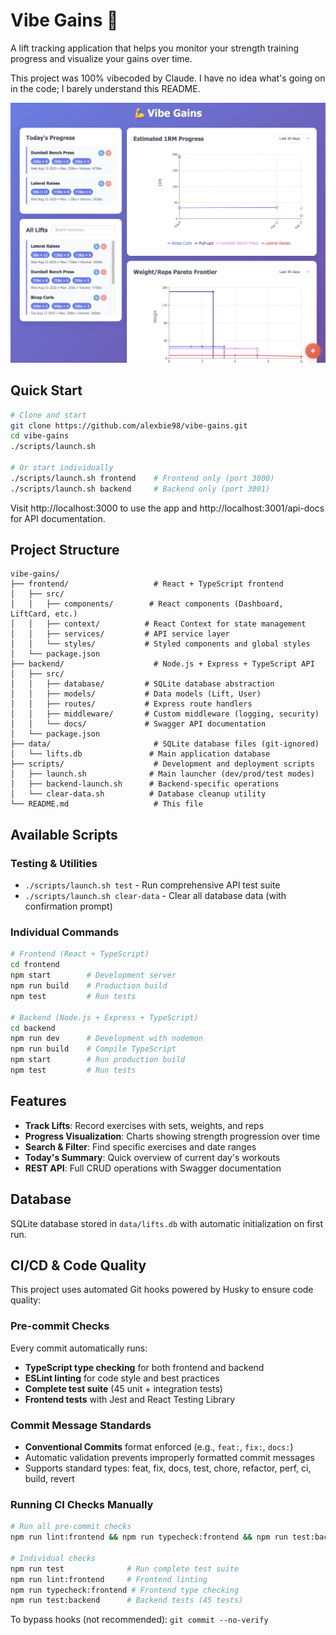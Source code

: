 # Vibe Gains 💪

A lift tracking application that helps you monitor your strength training progress and visualize your gains over time. 

This project was 100% vibecoded by Claude. I have no idea what's going on in the code; I barely understand this README.

![Vibe Gains Screenshot](./screenshot.png)

## Quick Start

```bash
# Clone and start
git clone https://github.com/alexbie98/vibe-gains.git
cd vibe-gains
./scripts/launch.sh

# Or start individually
./scripts/launch.sh frontend    # Frontend only (port 3000)
./scripts/launch.sh backend     # Backend only (port 3001)
```

Visit http://localhost:3000 to use the app and http://localhost:3001/api-docs for API documentation.

## Project Structure

```
vibe-gains/
├── frontend/                   # React + TypeScript frontend
│   ├── src/
│   │   ├── components/        # React components (Dashboard, LiftCard, etc.)
│   │   ├── context/          # React Context for state management
│   │   ├── services/         # API service layer
│   │   └── styles/           # Styled components and global styles
│   └── package.json
├── backend/                    # Node.js + Express + TypeScript API
│   ├── src/
│   │   ├── database/         # SQLite database abstraction
│   │   ├── models/           # Data models (Lift, User)
│   │   ├── routes/           # Express route handlers
│   │   ├── middleware/       # Custom middleware (logging, security)
│   │   └── docs/             # Swagger API documentation
│   └── package.json
├── data/                       # SQLite database files (git-ignored)
│   └── lifts.db               # Main application database
├── scripts/                    # Development and deployment scripts
│   ├── launch.sh              # Main launcher (dev/prod/test modes)
│   ├── backend-launch.sh      # Backend-specific operations
│   └── clear-data.sh          # Database cleanup utility
└── README.md                   # This file
```

## Available Scripts

### Testing & Utilities
- `./scripts/launch.sh test` - Run comprehensive API test suite
- `./scripts/launch.sh clear-data` - Clear all database data (with confirmation prompt)

### Individual Commands
```bash
# Frontend (React + TypeScript)
cd frontend
npm start        # Development server
npm run build    # Production build
npm test         # Run tests

# Backend (Node.js + Express + TypeScript)
cd backend
npm run dev      # Development with nodemon
npm run build    # Compile TypeScript
npm start        # Run production build
npm test         # Run tests
```

## Features

- **Track Lifts**: Record exercises with sets, weights, and reps
- **Progress Visualization**: Charts showing strength progression over time
- **Search & Filter**: Find specific exercises and date ranges
- **Today's Summary**: Quick overview of current day's workouts
- **REST API**: Full CRUD operations with Swagger documentation

## Database

SQLite database stored in `data/lifts.db` with automatic initialization on first run.

## CI/CD & Code Quality

This project uses automated Git hooks powered by Husky to ensure code quality:

### Pre-commit Checks
Every commit automatically runs:
- **TypeScript type checking** for both frontend and backend
- **ESLint linting** for code style and best practices  
- **Complete test suite** (45 unit + integration tests)
- **Frontend tests** with Jest and React Testing Library

### Commit Message Standards
- **Conventional Commits** format enforced (e.g., `feat:`, `fix:`, `docs:`)
- Automatic validation prevents improperly formatted commit messages
- Supports standard types: feat, fix, docs, test, chore, refactor, perf, ci, build, revert

### Running CI Checks Manually
```bash
# Run all pre-commit checks
npm run lint:frontend && npm run typecheck:frontend && npm run test:backend

# Individual checks
npm run test              # Run complete test suite
npm run lint:frontend     # Frontend linting
npm run typecheck:frontend # Frontend type checking
npm run test:backend      # Backend tests (45 tests)
```

To bypass hooks (not recommended): `git commit --no-verify`

